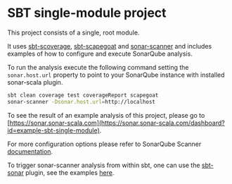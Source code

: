 SBT single-module project
===

This project consists of a single, root module.

It uses [sbt-scoverage](https://github.com/scoverage/sbt-scoverage), [sbt-scapegoat](https://github.com/sksamuel/sbt-scapegoat) and [sonar-scanner](https://docs.sonarqube.org/display/SCAN/Analyzing+with+SonarQube+Scanner) and includes examples of how to configure and execute SonarQube analysis.

To run the analysis execute the following command setting the `sonar.host.url` property to point to your SonarQube instance with installed sonar-scala plugin.

```bash
sbt clean coverage test coverageReport scapegoat
sonar-scanner -Dsonar.host.url=http://localhost
```

To see the result of an example analysis of this project, please go to [https://sonar.sonar-scala.com](https://sonar.sonar-scala.com/dashboard?id=example-sbt-single-module).

For more configuration options please refer to SonarQube Scanner [documentation](https://docs.sonarqube.org/display/SCAN/Analyzing+with+SonarQube+Scanner).

To trigger sonar-scanner analysis from within sbt, one can use the [sbt-sonar](https://github.com/mwz/sbt-sonar) plugin, see the examples [here](https://github.com/mwz/sbt-sonar/tree/master/src/sbt-test/sbt-sonar).
